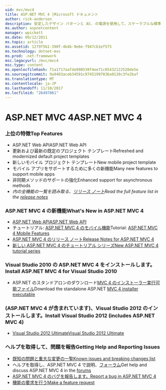 ```yaml
---
uid: mvc/mvc4
title: ASP.NET MVC 4 |Microsoft ドキュメント
author: rick-anderson
description: 安定したデザイン パターンと AS. の電源を使用して、スケーラブルな標準ベースの web アプリケーションを構築するためのフレームワークを ASP.NET MVC 4 ASP.NET MVC 4 には.
ms.author: aspnetcontent
manager: wpickett
ms.date: 09/12/2011
ms.topic: article
ms.assetid: 1279f5b1-390f-4b4b-9e6e-f947cb1ef5f5
ms.technology: dotnet-mvc
ms.prod: .net-framework
msc.legacyurl: /mvc/mvc4
msc.type: content
ms.openlocfilehash: f1a1717aafde990530f4ee71c05432122520de5e
ms.sourcegitcommit: 9a9483aceb34591c97451997036a9120c3fe2baf
ms.translationtype: MT
ms.contentlocale: ja-JP
ms.lasthandoff: 11/10/2017
ms.locfileid: "26497861"
---
```

<a name="aspnet-mvc-4"></a><span data-ttu-id="3f0f5-103">ASP.NET MVC 4</span><span class="sxs-lookup"><span data-stu-id="3f0f5-103">ASP.NET MVC 4</span></span>
====================
### <a name="top-features"></a><span data-ttu-id="3f0f5-104">上位の特徴</span><span class="sxs-lookup"><span data-stu-id="3f0f5-104">Top Features</span></span>

- <span data-ttu-id="3f0f5-105">ASP.NET Web API</span><span class="sxs-lookup"><span data-stu-id="3f0f5-105">ASP.NET Web API</span></span>
- <span data-ttu-id="3f0f5-106">更新および最新の既定のプロジェクト テンプレート</span><span class="sxs-lookup"><span data-stu-id="3f0f5-106">Refreshed and modernized default project templates</span></span>
- <span data-ttu-id="3f0f5-107">新しいモバイル プロジェクト テンプレート</span><span class="sxs-lookup"><span data-stu-id="3f0f5-107">New mobile project template</span></span>
- <span data-ttu-id="3f0f5-108">モバイル アプリをサポートするために多くの新機能</span><span class="sxs-lookup"><span data-stu-id="3f0f5-108">Many new features to support mobile apps</span></span>
- <span data-ttu-id="3f0f5-109">非同期メソッドのサポートの強化</span><span class="sxs-lookup"><span data-stu-id="3f0f5-109">Enhanced support for asynchronous methods</span></span>
- <span data-ttu-id="3f0f5-110">*内の全機能の一覧を読み取る、[リリース ノート](../whitepapers/mvc4-release-notes.md)*</span><span class="sxs-lookup"><span data-stu-id="3f0f5-110">*Read the full feature list in the [release notes](../whitepapers/mvc4-release-notes.md)*</span></span>


### <a name="whats-new-in-aspnet-mvc-4"></a><span data-ttu-id="3f0f5-111">ASP.NET MVC 4 の新機能</span><span class="sxs-lookup"><span data-stu-id="3f0f5-111">What's New in ASP.NET MVC 4</span></span>

- [<span data-ttu-id="3f0f5-112">ASP.NET Web API</span><span class="sxs-lookup"><span data-stu-id="3f0f5-112">ASP.NET Web API</span></span>](../web-api/index.md)
- <span data-ttu-id="3f0f5-113">チュートリアル: [ASP.NET MVC 4 のモバイル機能](overview/older-versions/aspnet-mvc-4-mobile-features.md)</span><span class="sxs-lookup"><span data-stu-id="3f0f5-113">Tutorial: [ASP.NET MVC 4 Mobile Features](overview/older-versions/aspnet-mvc-4-mobile-features.md)</span></span>
- [<span data-ttu-id="3f0f5-114">ASP.NET MVC 4 のリリース ノート</span><span class="sxs-lookup"><span data-stu-id="3f0f5-114">Release Notes for ASP.NET MVC 4</span></span>](../whitepapers/mvc4-release-notes.md)
- [<span data-ttu-id="3f0f5-115">新しい ASP.NET MVC 4 のチュートリアル シリーズ</span><span class="sxs-lookup"><span data-stu-id="3f0f5-115">New ASP.NET MVC 4 tutorial series</span></span>](overview/older-versions/getting-started-with-aspnet-mvc4/intro-to-aspnet-mvc-4.md)


### <a name="install-aspnet-mvc-4-for-visual-studio-2010"></a><span data-ttu-id="3f0f5-116">Visual Studio 2010 の ASP.NET MVC 4 をインストールします。</span><span class="sxs-lookup"><span data-stu-id="3f0f5-116">Install ASP.NET MVC 4 for Visual Studio 2010</span></span>

- <span data-ttu-id="3f0f5-117">ASP.NET のスタンドアロンのダウンロード[MVC 4 のインストーラー実行可能ファイル](https://www.microsoft.com/download/details.aspx?id=30683)</span><span class="sxs-lookup"><span data-stu-id="3f0f5-117">Download the standalone ASP.NET [MVC 4 installer executable](https://www.microsoft.com/download/details.aspx?id=30683)</span></span>


### <a name="install-visual-studio-2012-includes-aspnet-mvc-4"></a><span data-ttu-id="3f0f5-118">(ASP.NET MVC 4 が含まれています)、Visual Studio 2012 のインストールします。</span><span class="sxs-lookup"><span data-stu-id="3f0f5-118">Install Visual Studio 2012 (includes ASP.NET MVC 4)</span></span>

- [<span data-ttu-id="3f0f5-119">Visual Studio 2012 Ultimate</span><span class="sxs-lookup"><span data-stu-id="3f0f5-119">Visual Studio 2012 Ultimate</span></span>](https://go.microsoft.com/fwlink/?linkid=247148)


### <a name="getting-help-and-reporting-issues"></a><span data-ttu-id="3f0f5-120">ヘルプを取得して、問題を報告</span><span class="sxs-lookup"><span data-stu-id="3f0f5-120">Getting Help and Reporting Issues</span></span>

- [<span data-ttu-id="3f0f5-121">既知の問題と重大な変更の一覧</span><span class="sxs-lookup"><span data-stu-id="3f0f5-121">Known issues and breaking changes list</span></span>](../whitepapers/mvc4-release-notes.md#_Toc303253815)
- <span data-ttu-id="3f0f5-122">ヘルプを取得し、ASP.NET MVC 4 で説明、[フォーラム](https://forums.asp.net/1146.aspx)</span><span class="sxs-lookup"><span data-stu-id="3f0f5-122">Get help and discuss ASP.NET MVC 4 in the [forums](https://forums.asp.net/1146.aspx)</span></span>
- [<span data-ttu-id="3f0f5-123">ASP.NET MVC 4 のバグを報告します。</span><span class="sxs-lookup"><span data-stu-id="3f0f5-123">Report a bug in ASP.NET MVC 4</span></span>](https://github.com/aspnet/AspNetWebStack/issues)
- [<span data-ttu-id="3f0f5-124">機能の要求を行う</span><span class="sxs-lookup"><span data-stu-id="3f0f5-124">Make a feature request</span></span>](http://aspnet.uservoice.com/forums/41201-asp-net-mvc)
